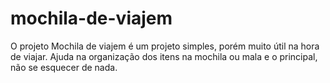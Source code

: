 # mochila-de-viajem
O projeto Mochila de viajem é um projeto simples, porém muito útil na hora de viajar. Ajuda na organização dos itens na mochila ou mala e o principal, não se esquecer de nada.
